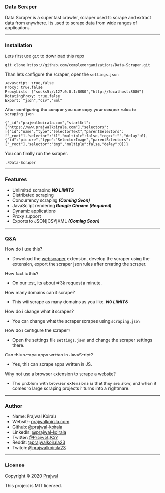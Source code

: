 ### Data Scraper

Data Scraper is a super fast crawler, scraper used to scrape and extract data from anywhere. Its used to scrape data from wide ranges of applications.

---
### Installation
Lets first use `git` to download this repo
```
git clone https://github.com/complexorganizations/Data-Scraper.git
```
Than lets configure the scraper, open the `settings.json`
```
JavaScript: true,false
Proxy: true,false
ProxyLists: ["socks5://127.0.0.1:8080","http://localhost:8080"]
RotatingProxy: true,false
Export: "json","csv","xml"
```
After configuring the scraper you can copy your scraper rules to `scraping.json`
```
{"_id":"prajwalkoirala.com","startUrl":["https://www.prajwalkoirala.com"],"selectors":[{"id":"name","type":"SelectorText","parentSelectors":["_root"],"selector":"h1","multiple":false,"regex":"","delay":0},{"id":"picture","type":"SelectorImage","parentSelectors":["_root"],"selector":"img","multiple":false,"delay":0}]}
```
You can finally run the scraper.
```
./Data-Scraper
```

---
### Features
- Unlimited scraping ***NO LIMITS***
- Distributed scraping
- Concurrency scraping ***(Coming Soon)***
- JavaScript rendering ***Google Chrome (Required)***
- Dynamic applications
- Proxy support
- Exports to JSON|CSV|XML ***(Coming Soon)***

---
### Q&A

How do i use this?
- Download the [webscraper](https://webscraper.io/) extension, develop the scraper using the extension, export the scraper json rules after creating the scraper.

How fast is this?
- On our test, its about =>3k request a minute.

How many domains can it scrape?
- This will scrape as many domains as you like. ***NO LIMITS***

How do i change what it scrapes?
- You can change what the scraper scrapes using `scraping.json`

How do i configure the scraper?
- Open the settings file `settings.json` and change the scraper settings there.

Can this scrape apps written in JavaScript?
- Yes, this can scrape apps written in JS.

Why not use a browser extension to scrape a website?
- The problem with browser extensions is that they are slow, and when it comes to large scraping projects it turns into a nightmare.

---
### Author

* Name: Prajwal Koirala
* Website: [prajwalkoirala.com](https://www.prajwalkoirala.com)
* Github: [@prajwal-koirala](https://github.com/prajwal-koirala)
* LinkedIn: [@prajwal-koirala](https://www.linkedin.com/in/prajwal-koirala)
* Twitter: [@Prajwal_K23](https://twitter.com/Prajwal_K23)
* Reddit: [@prajwalkoirala23](https://www.reddit.com/user/prajwalkoirala23)
* Twitch: [@prajwalkoirala23](https://www.twitch.tv/prajwalkoirala23)

---
### License

Copyright © 2020 [Prajwal](https://github.com/prajwal-koirala)

This project is MIT licensed.
